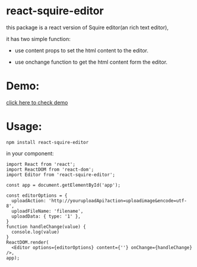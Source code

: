 # react-squire-editor

this package is a react version of  Squire editor(an rich text editor),

it has two simple function:

-  use content props to  set the html content to the editor.

-  use onchange function to get the html content form the editor.

# Demo:

[click here to check demo]( http://lyn.s76.org/react-squire-editor/demo/index.html)

# Usage:

```
npm install react-squire-editor
```

in your component:

```
import React from 'react';
import ReactDOM from 'react-dom';
import Editor from 'react-squire-editor';

const app = document.getElementById('app');

const editorOptions = {
  uploadAction: 'http://youruploadApi?action=uploadimage&encode=utf-8',
  uploadFileName: 'filename',
  uploadData: { type: '1' },
}
function handleChange(value) {
  console.log(value)
}
ReactDOM.render(
  <Editor options={editorOptions} content={''} onChange={handleChange} />,
app);
```
